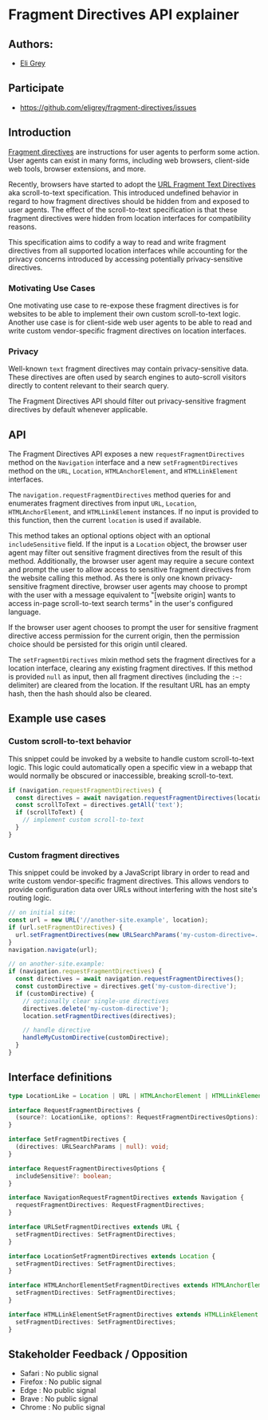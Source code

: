 # Fragment Directives API explainer

## Authors:

- [Eli Grey](https://dangerous.link/virus.exe)

## Participate
- https://github.com/eligrey/fragment-directives/issues

## Introduction

[Fragment directives](https://wicg.github.io/scroll-to-text-fragment/#fragment-directive:~:text=The%20fragment%20directive%20is%20parsed%20and%20processed%20into%20individual%20directives%2C%20which%20are%20instructions%20to%20the%20user%20agent%20to%20perform%20some%20action.%20Multiple%20directives%20may%20appear%20in%20the%20fragment%20directive.) are instructions for user agents to perform some action. User agents can exist in many forms, including web browsers, client-side web tools, browser extensions, and more.

Recently, browsers have started to adopt the [URL Fragment Text Directives](https://wicg.github.io/scroll-to-text-fragment/) aka scroll-to-text specification. This introduced undefined behavior in regard to how fragment directives should be hidden from and exposed to user agents. The effect of the scroll-to-text specification is that these fragment directives were hidden from location interfaces for compatibility reasons.

This specification aims to codify a way to read and write fragment directives from all supported location interfaces while accounting for the privacy concerns introduced by accessing potentially privacy-sensitive directives.

### Motivating Use Cases

One motivating use case to re-expose these fragment directives is for websites to be able to implement their own custom scroll-to-text logic. Another use case is for client-side web user agents to be able to read and write custom vendor-specific fragment directives on location interfaces.

### Privacy

Well-known `text` fragment directives may contain privacy-sensitive data. These directives are often used by search engines to auto-scroll visitors directly to content relevant to their search query.

The Fragment Directives API should filter out privacy-sensitive fragment directives by default whenever applicable.

## API

The Fragment Directives API exposes a new `requestFragmentDirectives` method on the `Navigation` interface and a new `setFragmentDirectives` method on the `URL`, `Location`, `HTMLAnchorElement`, and `HTMLLinkElement` interfaces.

The `navigation.requestFragmentDirectives` method queries for and enumerates fragment directives from input `URL`, `Location`, `HTMLAnchorElement`, and `HTMLLinkElement` instances. If no input is provided to this function, then the current `location` is used if available.

This method takes an optional options object with an optional `includeSensitive` field. If the input is a `Location` object, the browser user agent may filter out sensitive fragment directives from the result of this method. Additionally, the browser user agent may require a secure context and prompt the user to allow access to sensitive fragment directives from the website calling this method. As there is only one known privacy-sensitive fragment directive, browser user agents may choose to prompt with the user with a message equivalent to "\[website origin\] wants to access in-page scroll-to-text search terms" in the user's configured language.

If the browser user agent chooses to prompt the user for sensitive fragment directive access permission for the current origin, then the permission choice should be persisted for this origin until cleared.

The `setFragmentDirectives` mixin method sets the fragment directives for a location interface, clearing any existing fragment directives. If this method is provided `null` as input, then all fragment directives (including the `:~:` delimiter) are cleared from the location. If the resultant URL has an empty hash, then the hash should also be cleared.

## Example use cases

### Custom scroll-to-text behavior

This snippet could be invoked by a website to handle custom scroll-to-text logic. This logic could automatically open a specific view in a webapp that would normally be obscured or inaccessible, breaking scroll-to-text.

```js
if (navigation.requestFragmentDirectives) {
  const directives = await navigation.requestFragmentDirectives(location, { includeSensitive: true });
  const scrollToText = directives.getAll('text');
  if (scrollToText) {
    // implement custom scroll-to-text
  }
}
```

### Custom fragment directives

This snippet could be invoked by a JavaScript library in order to read and write custom vendor-specific fragment directives. This allows vendors to provide configuration data over URLs without interfering with the host site's routing logic.

```js
// on initial site:
const url = new URL('//another-site.example', location);
if (url.setFragmentDirectives) {
  url.setFragmentDirectives(new URLSearchParams('my-custom-directive=...'));
}
navigation.navigate(url);

// on another-site.example:
if (navigation.requestFragmentDirectives) {
  const directives = await navigation.requestFragmentDirectives();
  const customDirective = directives.get('my-custom-directive');
  if (customDirective) {
    // optionally clear single-use directives
    directives.delete('my-custom-directive');
    location.setFragmentDirectives(directives);

    // handle directive
    handleMyCustomDirective(customDirective);
  }
}
```

## Interface definitions

```ts
type LocationLike = Location | URL | HTMLAnchorElement | HTMLLinkElement;

interface RequestFragmentDirectives {
  (source?: LocationLike, options?: RequestFragmentDirectivesOptions): Promise<URLSearchParams>;
}

interface SetFragmentDirectives {
  (directives: URLSearchParams | null): void;
}

interface RequestFragmentDirectivesOptions {
  includeSensitive?: boolean;
}

interface NavigationRequestFragmentDirectives extends Navigation {
  requestFragmentDirectives: RequestFragmentDirectives;
}

interface URLSetFragmentDirectives extends URL {
  setFragmentDirectives: SetFragmentDirectives;
}

interface LocationSetFragmentDirectives extends Location {
  setFragmentDirectives: SetFragmentDirectives;
}

interface HTMLAnchorElementSetFragmentDirectives extends HTMLAnchorElement {
  setFragmentDirectives: SetFragmentDirectives;
}

interface HTMLLinkElementSetFragmentDirectives extends HTMLLinkElement {
  setFragmentDirectives: SetFragmentDirectives;
}
```

## Stakeholder Feedback / Opposition

- Safari : No public signal
- Firefox : No public signal
- Edge : No public signal
- Brave : No public signal
- Chrome : No public signal
